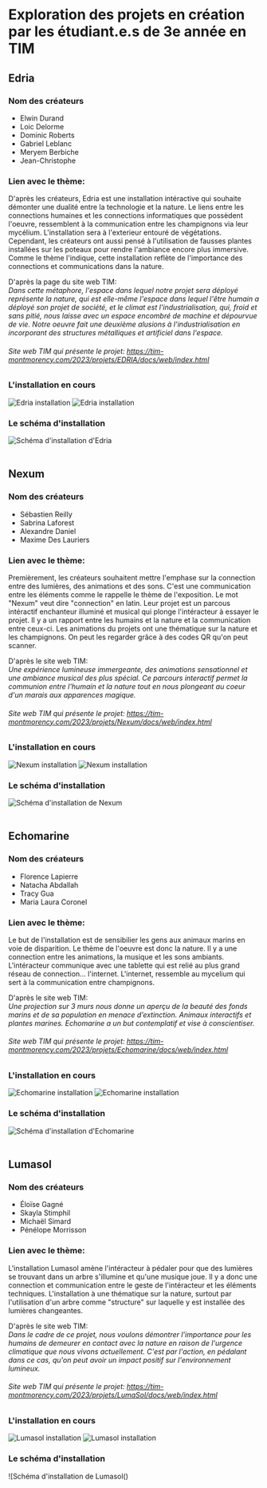 # Exploration des projets en création par les étudiant.e.s de 3e année en TIM

## Edria 

### Nom des créateurs

- Elwin Durand
- Loic Delorme
- Dominic Roberts
- Gabriel Leblanc
- Meryem Berbiche
- Jean-Christophe

### Lien avec le thème:
D'après les créateurs, Edria est une installation intéractive qui souhaite démonter une dualité entre la technologie et la nature. Le liens entre les connections humaines et les connections informatiques que possèdent l'oeuvre, ressemblent à la communication entre les champignons via leur mycélium. L'installation sera à l'exterieur entouré de végétations. Cependant, les créateurs ont aussi pensé à l'utilisation de fausses plantes installées sur les poteaux pour rendre l'ambiance encore plus immersive. Comme le thème l'indique, cette installation reflète de l'importance des connections et communications dans la nature.

D'après la page du site web TIM:<br>
<i>Dans cette métaphore, l'espace dans lequel notre projet sera déployé représente la nature, qui est elle-même l'espace dans lequel l'être humain a déployé son projet de société, et le climat est l'industrialisation, qui, froid et sans pitié, nous laisse avec un espace encombré de machine et dépourvue de vie. Notre oeuvre fait une deuxième alusions à l'industrialisation en incorporant des structures métalliques et artificiel dans l'espace.</i>
###### Site web TIM qui présente le projet: https://tim-montmorency.com/2023/projets/EDRIA/docs/web/index.html

### L'installation en cours
![Edria installation](https://github.com/Delphinegrenier/H23_V13_inspirations_GRENIER/blob/main/Mycelium/media/mycelium_edria_01.jpg)
![Edria installation](https://github.com/Delphinegrenier/H23_V13_inspirations_GRENIER/blob/main/Mycelium/media/mycelium_edria_02.jpg)
### Le schéma d'installation
![Schéma d'installation d'Edria]()
<br>
<br>
## Nexum
### Nom des créateurs
- Sébastien Reilly
- Sabrina Laforest
- Alexandre Daniel
- Maxime Des Lauriers

### Lien avec le thème:
Premièrement, les créateurs souhaitent mettre l'emphase sur la connection entre des lumières, des animations et des sons. C'est une communication entre les éléments comme le rappelle le thème de l'exposition. Le mot "Nexum" veut dire "connection" en latin. Leur projet est un parcous intéractif enchanteur illuminé et musical qui plonge l'intéracteur à essayer le projet. Il y a un rapport entre les humains et la nature et la communication entre ceux-ci. Les animations du projets ont une thématique sur la nature et les champignons. On peut les regarder grâce à des codes QR qu'on peut scanner. 

D'après le site web TIM:<br>
<i>Une expérience lumineuse immergeante, des animations sensationnel et une ambiance musical des plus spécial. Ce parcours interactif permet la communion entre l'humain et la nature tout en nous plongeant au coeur d'un marais aux apparences magique.</i>
###### Site web TIM qui présente le projet: https://tim-montmorency.com/2023/projets/Nexum/docs/web/index.html

### L'installation en cours
![Nexum installation](https://github.com/Delphinegrenier/H23_V13_inspirations_GRENIER/blob/main/Mycelium/media/mycelium_nexum_01.jpg)
![Nexum installation](https://github.com/Delphinegrenier/H23_V13_inspirations_GRENIER/blob/main/Mycelium/media/mycelium_nexum_02.jpg)
### Le schéma d'installation
![Schéma d'installation de Nexum]()
<br>
<br>

## Echomarine
### Nom des créateurs
- Florence Lapierre
- Natacha Abdallah
- Tracy Gua
- Maria Laura Coronel

### Lien avec le thème:
Le but de l'installation est de sensibilier les gens aux animaux marins en voie de disparition. Le thème de l'oeuvre est donc la nature. Il y a une connection entre les animations, la musique et les sons ambiants. L'intéracteur communique avec une tablette qui est relié au plus grand réseau de connection... l'internet. L'internet, ressemble au mycelium qui sert à la communication entre champignons.

D'après le site web TIM:<br>
<i>Une projection sur 3 murs nous donne un aperçu de la beauté des fonds marins et de sa population en menace d’extinction. Animaux interactifs et plantes marines. Echomarine a un but contemplatif et vise à conscientiser.</i>
###### Site web TIM qui présente le projet: https://tim-montmorency.com/2023/projets/Echomarine/docs/web/index.html

### L'installation en cours
![Echomarine installation](https://github.com/Delphinegrenier/H23_V13_inspirations_GRENIER/blob/main/Mycelium/media/mycelium_echomarine_01.jpg)
![Echomarine installation](https://github.com/Delphinegrenier/H23_V13_inspirations_GRENIER/blob/main/Mycelium/media/mycelium_echomarine_02.jpg)
### Le schéma d'installation
![Schéma d'installation d'Echomarine]()
<br>
<br>

## Lumasol
### Nom des créateurs
- Éloïse Gagné
- Skayla Stimphil
- Michaël Simard
- Pénélope Morrisson

### Lien avec le thème:
L'installation Lumasol amène l'intéracteur à pédaler pour que des lumières se trouvant dans un arbre s'illumine et qu'une musique joue. Il y a donc une connection et communication entre le geste de l'intéracteur et les éléments techniques. L'installation à une thématique sur la nature, surtout par l'utilisation d'un arbre comme "structure" sur laquelle y est installée des lumières changeantes.

D'après le site web TIM:<br>
<i>Dans le cadre de ce projet, nous voulons démontrer l'importance pour les humains de demeurer en contact avec la nature en raison de l'urgence climatique que nous vivons actuellement. C'est par l'action, en pédalant dans ce cas, qu'on peut avoir un impact positif sur l'environnement lumineux.</i>
###### Site web TIM qui présente le projet: https://tim-montmorency.com/2023/projets/LumaSol/docs/web/index.html

### L'installation en cours
![Lumasol installation](https://github.com/Delphinegrenier/H23_V13_inspirations_GRENIER/blob/main/Mycelium/media/mycelium_lumasol_01.jpg)
![Lumasol installation](https://github.com/Delphinegrenier/H23_V13_inspirations_GRENIER/blob/main/Mycelium/media/mycelium_lumasol_02.jpg)
### Le schéma d'installation
![Schéma d'installation de Lumasol()
<br>
<br>

